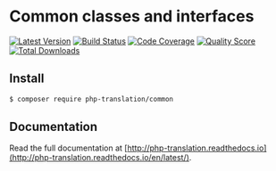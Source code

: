 # Common classes and interfaces

[![Latest Version](https://img.shields.io/github/release/php-translation/common.svg?style=flat-square)](https://github.com/php-translation/common/releases)
[![Build Status](https://img.shields.io/travis/php-translation/common.svg?style=flat-square)](https://travis-ci.org/php-translation/common)
[![Code Coverage](https://img.shields.io/scrutinizer/coverage/g/php-translation/common.svg?style=flat-square)](https://scrutinizer-ci.com/g/php-translation/common)
[![Quality Score](https://img.shields.io/scrutinizer/g/php-translation/common.svg?style=flat-square)](https://scrutinizer-ci.com/g/php-translation/common)
[![Total Downloads](https://img.shields.io/packagist/dt/php-translation/common.svg?style=flat-square)](https://packagist.org/packages/php-translation/common)


## Install

``` bash
$ composer require php-translation/common
```

## Documentation

Read the full documentation at [http://php-translation.readthedocs.io](http://php-translation.readthedocs.io/en/latest/).

